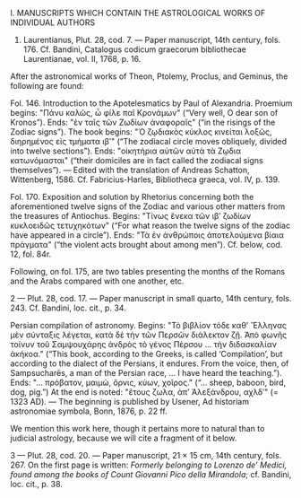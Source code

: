 I. MANUSCRIPTS WHICH CONTAIN THE ASTROLOGICAL WORKS OF INDIVIDUAL AUTHORS

1. Laurentianus, Plut. 28, cod. 7. — Paper manuscript, 14th century, fols. 176. Cf. Bandini, Catalogus codicum graecorum bibliothecae Laurentianae, vol. II, 1768, p. 16.

After the astronomical works of Theon, Ptolemy, Proclus, and Geminus, the following are found:

Fol. 146. Introduction to the Apotelesmatics by Paul of Alexandria. Proemium begins: "Πάνυ καλῶς, ὦ φίλε παῖ Κρονάμων" (“Very well, O dear son of Kronos”). Ends: "ἐν ταῖς τῶν Ζωδίων ἀναφοραῖς" (“in the risings of the Zodiac signs”). The book begins: "Ὁ ζῳδιακὸς κύκλος κινείται λοξῶς, διηρημένος εἰς τμήματα ιβʹ" (“The zodiacal circle moves obliquely, divided into twelve sections”). Ends: "οἰκητήρια αὐτῶν αὐτὰ τὰ Ζῳδια κατωνόμασται" (“their domiciles are in fact called the zodiacal signs themselves”). — Edited with the translation of Andreas Schatton, Wittenberg, 1586. Cf. Fabricius-Harles, Bibliotheca graeca, vol. IV, p. 139.

Fol. 170. Exposition and solution by Rhetorius concerning both the aforementioned twelve signs of the Zodiac and various other matters from the treasures of Antiochus. Begins: "Τίνως ἕνεκα τῶν ιβʹ ζωδίων κυκλοειδῶς τετυχηκότων" (“For what reason the twelve signs of the zodiac have appeared in a circle”). Ends: "Τὰ ἐν ἀνθρώποις ἀποτελούμενα βίαια πράγματα" (“the violent acts brought about among men”). Cf. below, cod. 12, fol. 84r.

Following, on fol. 175, are two tables presenting the months of the Romans and the Arabs compared with one another, etc.

2 — Plut. 28, cod. 17. — Paper manuscript in small quarto, 14th century, fols. 243. Cf. Bandini, loc. cit., p. 34.

Persian compilation of astronomy. Begins: "Τὸ βιβλίον τόδε καθ’ Ἕλληνας μὲν σύνταξις λέγεται, κατὰ δὲ τὴν τῶν Περσῶν διάλεκτον ζῇ. Ἀπὸ φωνῆς τοίνυν τοῦ Σαμψουχάρης ἀνδρὸς τὸ γένος Πέρσου ... τὴν διδασκαλίαν ἀκήκοα." (“This book, according to the Greeks, is called ‘Compilation’, but according to the dialect of the Persians, it endures. From the voice, then, of Sampsucharēs, a man of the Persian race, ... I have heard the teaching.”). Ends: "... πρόβατον, μαιμὼ, ὄρνις, κύων, χοῖρος." (“... sheep, baboon, bird, dog, pig.”) At the end is noted: "ἔτους ζωλα, ἀπ’ Ἀλεξάνδρου, αχλδʹ" (= 1323 AD). — The beginning is published by Usener, Ad historiam astronomiae symbola, Bonn, 1876, p. 22 ff.

We mention this work here, though it pertains more to natural than to judicial astrology, because we will cite a fragment of it below.

3 — Plut. 28, cod. 20. — Paper manuscript, 21 × 15 cm, 14th century, fols. 267. On the first page is written: *Formerly belonging to Lorenzo de’ Medici, found among the books of Count Giovanni Pico della Mirandola*; cf. Bandini, loc. cit., p. 38.